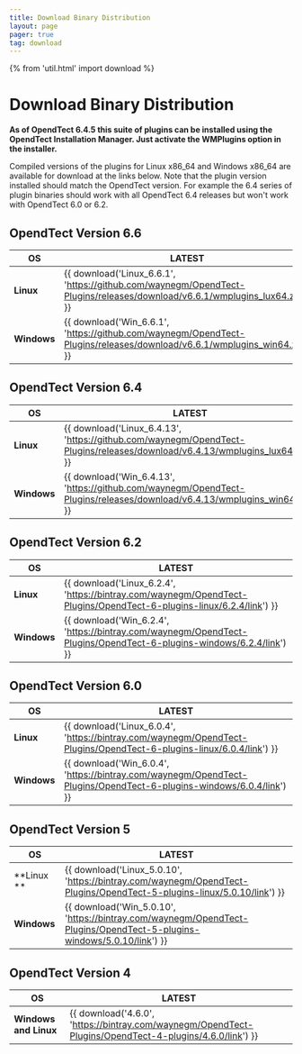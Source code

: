 ```yaml
---
title: Download Binary Distribution
layout: page 
pager: true
tag: download
---
```


{% from 'util.html' import download %}

# Download Binary Distribution

**As of OpendTect 6.4.5 this suite of plugins can be installed using the OpendTect Installation Manager. Just activate the WMPlugins option in the installer.**

Compiled versions of the plugins for Linux x86_64 and Windows x86_64 are available for download at the links below. Note that the plugin  version installed should match the OpendTect version. For example the 6.4 series of plugin binaries should work with all OpendTect 6.4 releases but won't work with OpendTect 6.0 or 6.2.

## OpendTect Version 6.6
| OS | LATEST |
|---|---|
| **Linux** | {{ download('Linux_6.6.1', 'https://github.com/waynegm/OpendTect-Plugins/releases/download/v6.6.1/wmplugins_lux64.zip') }} |
| **Windows** | {{ download('Win_6.6.1', 'https://github.com/waynegm/OpendTect-Plugins/releases/download/v6.6.1/wmplugins_win64.zip') }} |

## OpendTect Version 6.4
| OS | LATEST |
|---|---|
| **Linux** | {{ download('Linux_6.4.13', 'https://github.com/waynegm/OpendTect-Plugins/releases/download/v6.4.13/wmplugins_lux64.zip') }} |
| **Windows** | {{ download('Win_6.4.13', 'https://github.com/waynegm/OpendTect-Plugins/releases/download/v6.4.13/wmplugins_win64.zip') }} |


## OpendTect Version 6.2
| OS | LATEST |
|---|---|
| **Linux** | {{ download('Linux_6.2.4', 'https://bintray.com/waynegm/OpendTect-Plugins/OpendTect-6-plugins-linux/6.2.4/link') }} |
| **Windows** |  {{ download('Win_6.2.4', 'https://bintray.com/waynegm/OpendTect-Plugins/OpendTect-6-plugins-windows/6.2.4/link') }} |

## OpendTect Version 6.0
| OS | LATEST |
|---|---|
| **Linux** | {{ download('Linux_6.0.4', 'https://bintray.com/waynegm/OpendTect-Plugins/OpendTect-6-plugins-linux/6.0.4/link') }} |
| **Windows** | {{ download('Win_6.0.4', 'https://bintray.com/waynegm/OpendTect-Plugins/OpendTect-6-plugins-windows/6.0.4/link') }} |

## OpendTect Version 5
| OS | LATEST |
|---|---|
| **Linux **| {{ download('Linux_5.0.10', 'https://bintray.com/waynegm/OpendTect-Plugins/OpendTect-5-plugins-linux/5.0.10/link') }} |
| **Windows** | {{ download('Win_5.0.10', 'https://bintray.com/waynegm/OpendTect-Plugins/OpendTect-5-plugins-windows/5.0.10/link') }} |

## OpendTect Version 4
| OS | LATEST |
|---|---|
| **Windows and Linux**| {{ download('4.6.0', 'https://bintray.com/waynegm/OpendTect-Plugins/OpendTect-4-plugins/4.6.0/link') }} |

